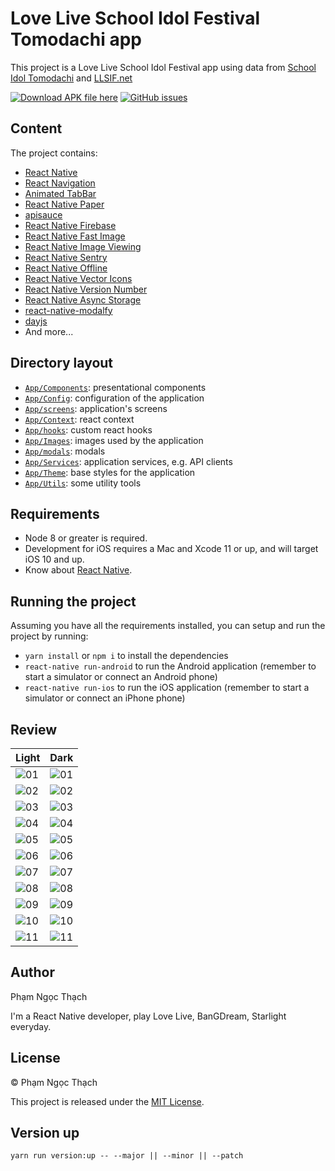 # Love Live School Idol Festival Tomodachi app

This project is a Love Live School Idol Festival app using data from [School Idol Tomodachi](https://schoolido.lu/) and [LLSIF.net](https://llsif.net/)

[![Download APK file here](https://img.shields.io/github/downloads/pnthach95/LLSIFTomodachiApp/total.svg?style=flat-square)](https://github.com/pnthach95/LLSIFTomodachiApp/releases)
[![GitHub issues](https://img.shields.io/github/issues/pnthach95/LLSIFTomodachiApp.svg?style=flat-square)](https://github.com/pnthach95/LLSIFTomodachiApp/issues)

## Content

The project contains:

- [React Native](https://reactnative.dev/)
- [React Navigation](https://reactnavigation.org/)
- [Animated TabBar](https://github.com/gorhom/react-native-animated-tabbar)
- [React Native Paper](https://callstack.github.io/react-native-paper/)
- [apisauce](https://github.com/infinitered/apisauce)
- [React Native Firebase](https://rnfirebase.io)
- [React Native Fast Image](https://github.com/DylanVann/react-native-fast-image)
- [React Native Image Viewing](https://github.com/jobtoday/react-native-image-viewing)
- [React Native Sentry](https://sentry.io)
- [React Native Offline](https://github.com/rgommezz/react-native-offline)
- [React Native Vector Icons](https://github.com/oblador/react-native-vector-icons)
- [React Native Version Number](https://github.com/APSL/react-native-version-number)
- [React Native Async Storage](https://react-native-async-storage.github.io/async-storage/)
- [react-native-modalfy](https://colorfy-software.gitbook.io/react-native-modalfy/)
- [dayjs](https://day.js.org/)
- And more...

## Directory layout

- [`App/Components`](App/Components): presentational components
- [`App/Config`](App/Config): configuration of the application
- [`App/screens`](App/screens): application's screens
- [`App/Context`](App/Context): react context
- [`App/hooks`](App/hooks): custom react hooks
- [`App/Images`](App/Images): images used by the application
- [`App/modals`](App/modals): modals
- [`App/Services`](App/Services): application services, e.g. API clients
- [`App/Theme`](App/Theme): base styles for the application
- [`App/Utils`](App/Utils): some utility tools

## Requirements

- Node 8 or greater is required.
- Development for iOS requires a Mac and Xcode 11 or up, and will target iOS 10 and up.
- Know about [React Native](https://reactnative.dev).

## Running the project

Assuming you have all the requirements installed, you can setup and run the project by running:

- `yarn install` or `npm i` to install the dependencies
- `react-native run-android` to run the Android application (remember to start a simulator or connect an Android phone)
- `react-native run-ios` to run the iOS application (remember to start a simulator or connect an iPhone phone)

## Review

| Light                     | Dark                           |
| ------------------------- | ------------------------------ |
| ![01](docs/images/01.png) | ![01](docs/images/01_dark.png) |
| ![02](docs/images/02.png) | ![02](docs/images/02_dark.png) |
| ![03](docs/images/03.png) | ![03](docs/images/03_dark.png) |
| ![04](docs/images/04.png) | ![04](docs/images/04_dark.png) |
| ![05](docs/images/05.png) | ![05](docs/images/05_dark.png) |
| ![06](docs/images/06.png) | ![06](docs/images/06_dark.png) |
| ![07](docs/images/07.png) | ![07](docs/images/07_dark.png) |
| ![08](docs/images/08.png) | ![08](docs/images/08_dark.png) |
| ![09](docs/images/09.png) | ![09](docs/images/09_dark.png) |
| ![10](docs/images/10.png) | ![10](docs/images/10_dark.png) |
| ![11](docs/images/11.png) | ![11](docs/images/11_dark.png) |

## Author

Phạm Ngọc Thạch

I'm a React Native developer, play Love Live, BanGDream, Starlight everyday.

## License

© Phạm Ngọc Thạch

This project is released under the [MIT License](LICENSE).

## Version up

`yarn run version:up -- --major || --minor || --patch`
